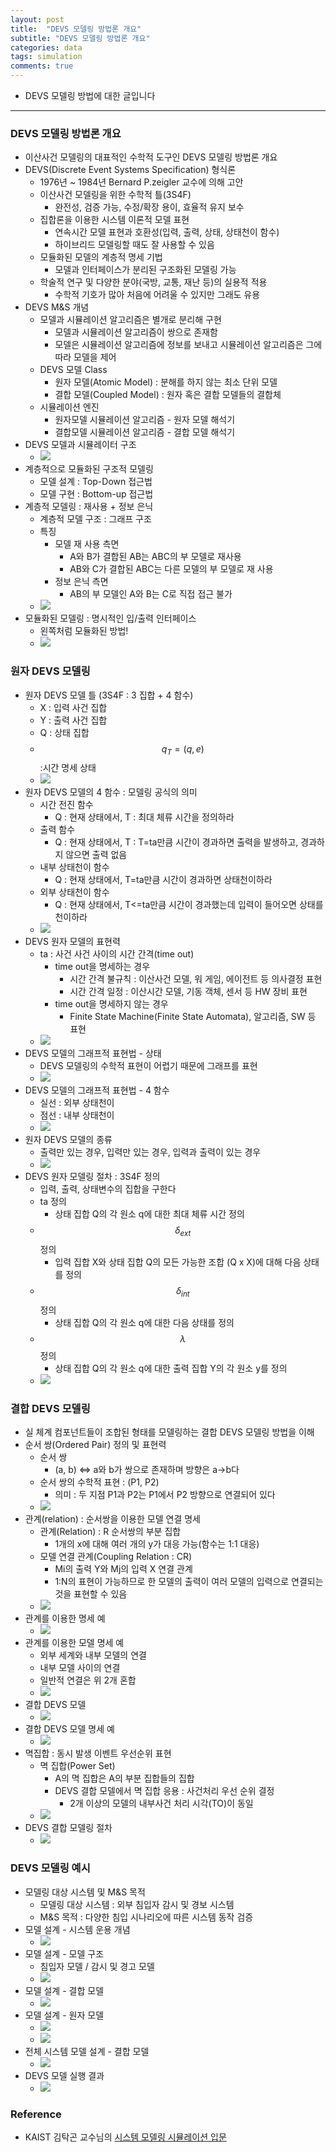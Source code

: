```yaml
---
layout: post
title:  "DEVS 모델링 방법론 개요"
subtitle: "DEVS 모델링 방법론 개요"
categories: data
tags: simulation
comments: true
---
```



- DEVS 모델링 방법에 대한 글입니다


---

### DEVS 모델링 방법론 개요
- 이산사건 모델링의 대표적인 수학적 도구인 DEVS 모델링 방법론 개요
- DEVS(Discrete Event Systems Specification) 형식론
	- 1976년 ~ 1984년 Bernard P.zeigler 교수에 의해 고안
	- 이산사건 모델링을 위한 수학적 틀(3S4F)
		- 완전성, 검증 가능, 수정/확장 용이, 효율적 유지 보수
	- 집합론을 이용한 시스템 이론적 모델 표현
		- 연속시간 모델 표현과 호환성(입력, 출력, 상태, 상태천이 함수)
		- 하이브리드 모델링할 때도 잘 사용할 수 있음
	- 모듈화된 모델의 계층적 명세 기법
		- 모델과 인터페이스가 분리된 구조화된 모델링 가능
	- 학술적 연구 및 다양한 분야(국방, 교통, 재난 등)의 실용적 적용
		- 수학적 기호가 많아 처음에 어려울 수 있지만 그래도 유용
- DEVS M&S 개념
	- 모델과 시뮬레이션 알고리즘은 별개로 분리해 구현
		- 모델과 시뮬레이션 알고리즘이 쌍으로 존재함
		- 모델은 시뮬레이션 알고리즘에 정보를 보내고 시뮬레이션 알고리즘은 그에 따라 모델을 제어
	- DEVS 모델 Class
		- 원자 모델(Atomic Model) : 분해를 하지 않는 최소 단위 모델
		- 결합 모델(Coupled Model) : 원자 혹은 결합 모델들의 결합체
	- 시뮬레이션 엔진
		- 원자모델 시뮬레이션 알고리즘 - 원자 모델 해석기
		- 결합모델 시뮬레이션 알고리즘 - 결합 모델 해석기
- DEVS 모델과 시뮬레이터 구조
	- <img src="https://www.dropbox.com/s/glb9m24if4xw8fp/%EC%8A%A4%ED%81%AC%EB%A6%B0%EC%83%B7%202019-06-05%2021.52.45.png?raw=1">
- 계층적으로 모듈화된 구조적 모델링
	- 모델 설계 : Top-Down 접근법
	- 모델 구현 : Bottom-up 접근법
- 계층적 모델링 : 재사용 + 정보 은닉
	- 계층적 모델 구조 : 그래프 구조
	- 특징
		- 모델 재 사용 측면
			- A와 B가 결합된 AB는 ABC의 부 모델로 재사용
			- AB와 C가 결합된 ABC는 다른 모델의 부 모델로 재 사용
		- 정보 은닉 측면
			- AB의 부 모델인 A와 B는 C로 직접 접근 불가  
	- <img src="https://www.dropbox.com/s/6zld037kgbavd77/%EC%8A%A4%ED%81%AC%EB%A6%B0%EC%83%B7%202019-06-05%2021.55.40.png?raw=1">
- 모듈화된 모델링 : 명시적인 입/출력 인터페이스
	- 왼쪽처럼 모듈화된 방법! 
	- <img src="https://www.dropbox.com/s/jqjjsuvcapgeu78/%EC%8A%A4%ED%81%AC%EB%A6%B0%EC%83%B7%202019-06-05%2022.04.05.png?raw=1"> 

### 원자 DEVS 모델링
- 원자 DEVS 모델 틀 (3S4F : 3 집합 + 4 함수)
	- X : 입력 사건 집합
	- Y : 출력 사건 집합
	- Q : 상태 집합
	- $$q_{T}=(q, e)$$ :시간 명세 상태
	- <img src="https://www.dropbox.com/s/batf0rbuqjxfw5k/%EC%8A%A4%ED%81%AC%EB%A6%B0%EC%83%B7%202019-06-05%2022.06.46.png?raw=1">
- 원자 DEVS 모델의 4 함수 : 모델링 공식의 의미
	- 시간 전진 함수
		- Q : 현재 상태에서, T : 최대 체류 시간을 정의하라 
	- 출력 함수
		- Q : 현재 상태에서, T : T=ta만큼 시간이 경과하면 출력을 발생하고, 경과하지 않으면 출력 없음 
	- 내부 상태천이 함수
		- Q : 현재 상태에서, T=ta만큼 시간이 경과하면 상태천이하라 
	- 외부 상태천이 함수  
		- Q : 현재 상태에서, T<=ta만큼 시간이 경과했는데 입력이 들어오면 상태를 천이하라 
	- <img src="https://www.dropbox.com/s/c2glwzmi7xfihza/%EC%8A%A4%ED%81%AC%EB%A6%B0%EC%83%B7%202019-06-05%2022.09.34.png?raw=1">
- DEVS 원자 모델의 표현력
	- ta : 사건 사건 사이의 시간 간격(time out)
		- time out을 명세하는 경우
			- 시간 간격 불규칙 : 이산사건 모델, 워 게임, 에이전트 등 의사결정 표현
			- 시간 간격 일정 : 이산시간 모델, 기동 객체, 센서 등 HW 장비 표현
		- time out을 명세하지 않는 경우
			- Finite State Machine(Finite State Automata), 알고리즘, SW 등 표현
	- <img src="https://www.dropbox.com/s/rhnr0fqsvi1xphf/%EC%8A%A4%ED%81%AC%EB%A6%B0%EC%83%B7%202019-06-05%2022.11.04.png?raw=1">
- DEVS 모델의 그래프적 표현법 - 상태
	- DEVS 모델링의 수학적 표현이 어렵기 때문에 그래프를 표현
	- <img src="https://www.dropbox.com/s/em2qxd7eg5soeoo/%EC%8A%A4%ED%81%AC%EB%A6%B0%EC%83%B7%202019-06-05%2022.12.46.png?raw=1">
- DEVS 모델의 그래프적 표현법 - 4 함수
	- 실선 : 외부 상태천이
	- 점선 : 내부 상태천이
	- <img src="https://www.dropbox.com/s/h4bl3todnt2269a/%EC%8A%A4%ED%81%AC%EB%A6%B0%EC%83%B7%202019-06-05%2022.25.28.png?raw=1">
- 원자 DEVS 모델의 종류
	- 출력만 있는 경우, 입력만 있는 경우, 입력과 출력이 있는 경우
	- <img src="https://www.dropbox.com/s/h8slvjrk18k3jpt/%EC%8A%A4%ED%81%AC%EB%A6%B0%EC%83%B7%202019-06-05%2022.32.47.png?raw=1">
- DEVS 원자 모델링 절차 : 3S4F 정의
	- 입력, 출력, 상태변수의 집합을 구한다
	- ta 정의
		- 상태 집합 Q의 각 원소 q에 대한 최대 체류 시간 정의
	- $$\delta_{ext}$$ 정의
		- 입력 집합 X와 상태 집합 Q의 모든 가능한 조합 (Q x X)에 대해 다음 상태를 정의
	- $$\delta_{int}$$ 정의
		- 상태 집합 Q의 각 원소 q에 대한 다음 상태를 정의
	- $$\lambda$$ 정의
		- 상태 집합 Q의 각 원소 q에 대한 출력 집합 Y의 각 원소 y를 정의
	- <img src="https://www.dropbox.com/s/2v6cyv8pde4mxg2/%EC%8A%A4%ED%81%AC%EB%A6%B0%EC%83%B7%202019-06-05%2022.37.05.png?raw=1">

### 결합 DEVS 모델링
- 실 체계 컴포넌트들이 조합된 형태를 모델링하는 결합 DEVS 모델링 방법을 이해
- 순서 쌍(Ordered Pair) 정의 및 표현력
	- 순서 쌍
		- (a, b) <=> a와 b가 쌍으로 존재하며 방향은 a->b다
	- 순서 쌍의 수학적 표현 : (P1, P2)
		- 의미 : 두 지점 P1과 P2는 P1에서 P2 방향으로 연결되어 있다
	- <img src="https://www.dropbox.com/s/kfxqqdm1bz0mvzm/%EC%8A%A4%ED%81%AC%EB%A6%B0%EC%83%B7%202019-06-05%2022.39.33.png?raw=1">
- 관계(relation) : 순서쌍을 이용한 모델 연결 명세
	- 관계(Relation) : R 순서쌍의 부분 집합
		- 1개의 x에 대해 여러 개의 y가 대응 가능(함수는 1:1 대응)
	- 모델 연결 관계(Coupling Relation : CR)  
		- Mi의 출력 Y와 Mj의 입력 X 연결 관계
		- 1:N의 표현이 가능하므로 한 모델의 출력이 여러 모델의 입력으로 연결되는 것을 표현할 수 있음
	- <img src="https://www.dropbox.com/s/dwh15rqz3dfk155/%EC%8A%A4%ED%81%AC%EB%A6%B0%EC%83%B7%202019-06-05%2022.41.20.png?raw=1">
- 관계를 이용한 명세 예
	- <img src="https://www.dropbox.com/s/8uo23qiavxja279/%EC%8A%A4%ED%81%AC%EB%A6%B0%EC%83%B7%202019-06-05%2022.43.26.png?raw=1">
- 관계를 이용한 모델 명세 예
	- 외부 세계와 내부 모델의 연결
	- 내부 모델 사이의 연결
	- 일반적 연결은 위 2개 혼합
	- <img src="https://www.dropbox.com/s/c00l05d5n9ysa6c/%EC%8A%A4%ED%81%AC%EB%A6%B0%EC%83%B7%202019-06-05%2022.44.51.png?raw=1">
- 결합 DEVS 모델
	- <img src="https://www.dropbox.com/s/ckffz6dzozhi43d/%EC%8A%A4%ED%81%AC%EB%A6%B0%EC%83%B7%202019-06-05%2022.47.32.png?raw=1">
- 결합 DEVS 모델 명세 예
	- <img src="https://www.dropbox.com/s/e9vdnti6uwc0ilw/%EC%8A%A4%ED%81%AC%EB%A6%B0%EC%83%B7%202019-06-05%2022.50.43.png?raw=1">
- 멱집합 : 동시 발생 이벤트 우선순위 표현
	- 멱 집합(Power Set)
		- A의 멱 집합은 A의 부분 집합들의 집합
		- DEVS 결합 모델에서 멱 집합 응용 : 사건처리 우선 순위 결정
			- 2개 이상의 모델의 내부사건 처리 시각(TO)이 동일
	- <img src="https://www.dropbox.com/s/9u728708gf7eps1/%EC%8A%A4%ED%81%AC%EB%A6%B0%EC%83%B7%202019-06-05%2022.52.12.png?raw=1">
- DEVS 결합 모델링 절차
	- <img src="https://www.dropbox.com/s/sc9h306c535az01/%EC%8A%A4%ED%81%AC%EB%A6%B0%EC%83%B7%202019-06-05%2022.58.24.png?raw=1">

### DEVS 모델링 예시
- 모델링 대상 시스템 및 M&S 목적
	- 모델링 대상 시스템 : 외부 침입자 감시 및 경보 시스템
	- M&S 목적 : 다양한 침입 시나리오에 따른 시스템 동작 검증
- 모델 설계 - 시스템 운용 개념
	- <img src="https://www.dropbox.com/s/khghd155wemv31f/%EC%8A%A4%ED%81%AC%EB%A6%B0%EC%83%B7%202019-06-05%2023.00.33.png?raw=1">
- 모델 설계 - 모델 구조
	- 침입자 모델 / 감시 및 경고 모델
	- <img src="https://www.dropbox.com/s/w0l83ch632vngvq/%EC%8A%A4%ED%81%AC%EB%A6%B0%EC%83%B7%202019-06-05%2023.01.34.png?raw=1">
- 모델 설계 - 결합 모델
	- <img src="https://www.dropbox.com/s/lx06x7vq3x9ieyo/%EC%8A%A4%ED%81%AC%EB%A6%B0%EC%83%B7%202019-06-05%2023.03.47.png?raw=1">
- 모델 설계 - 원자 모델
	- <img src="https://www.dropbox.com/s/8sjwp10sefnlh4h/%EC%8A%A4%ED%81%AC%EB%A6%B0%EC%83%B7%202019-06-05%2023.16.51.png?raw=1">
	- <img src="https://www.dropbox.com/s/so6vgbpv4pv0rnx/%EC%8A%A4%ED%81%AC%EB%A6%B0%EC%83%B7%202019-06-05%2023.17.17.png?raw=1">
- 전체 시스템 모델 설계 - 결합 모델
	- <img src="https://www.dropbox.com/s/ti3n8wgfff1r6re/%EC%8A%A4%ED%81%AC%EB%A6%B0%EC%83%B7%202019-06-05%2023.17.53.png?raw=1">
- DEVS 모델 실행 결과
	- <img src="https://www.dropbox.com/s/rnrocksqx9y3xzt/%EC%8A%A4%ED%81%AC%EB%A6%B0%EC%83%B7%202019-06-05%2023.18.51.png?raw=1">
      
     



### Reference
- KAIST 김탁곤 교수님의 [시스템 모델링 시뮬레이션 입문](https://kooc.kaist.ac.kr/isms1)


 